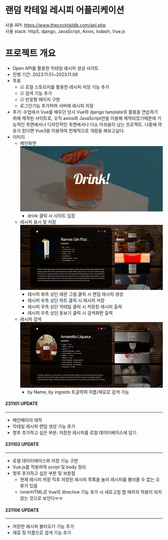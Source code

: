 # 랜덤 칵테일 레시피 어플리케이션

사용 API: https://www.thecocktaildb.com/api.php <br>
사용 stack: http5, django, JavaScript, Axios, lodash, Vue.js <br>

# 프로젝트 개요 
- Open API를 활용한 칵테일 레시피 생성 사이트
- 진행 기간: 2023.11.01~2023.11.06
- 목표
  - ☑ 로컬 스토리지를 활용한 레시피 저장 기능 추가
  - ☑ 검색 기능 추가
  - ☑ 반응형 페이지 구현
  - 로그인기능 추가하여 서버에 레시피 저장
- 후기: 수업에서 Vue를 배우던 당시 Vue와 django tamplate의 활용을 연습하기 위해 제작된 사이트로, 오직 axios와 JavaScript만을 이용해 제작되었기때문에 기능적인 측면에서나 디자인적인 측면에서나 다소 아쉬움이 남는 프로젝트. 나중에 여유가 된다면 Vue3을 이용하여 전체적으로 개량을 해보고싶다.
- 이미지
  - 메인화면
  ![img](README.assets/main.png)
    - drink 클릭 시 사이트 입장
  - 레시피 표시 및 저장
  ![img](README.assets/recipe.png)
    - 레시피 좌측 상단 레몬 그림 클릭 시 랜덤 레시피 생성
    - 레시피 우측 상단 하트 클릭 시 레시피 저장
    - 레시피 우측 상단 칵테일 클릭 시 저장된 레시피 출력
    - 레시피 우측 상단 돋보기 클릭 시 검색화면 출력
  - 레시피 검색
  ![img](README.assets/search.png)
    - by Name, by ingreds 토글하여 이름/재료로 검색 가능


#### 231101 UPDATE
---
- 메인페이지 제작
- 칵테일 레시피 랜덤 생성 기능 추가
- 향후 추가하고 싶은 부분: 저장한 레시피를 로컬 데이터베이스에 담기


#### 231102 UPDATE
---
- 로컬 데이터베이스와 저장 기능 구현
- Vue.js를 적용하여 script 및 body 정리
- 향후 추가하고 싶은 부분 및 보완점 <br>
  - 현재 레시피 저장 직후 저장된 레시피 목록을 눌러 레시피를 불러올 수 없는 오류가 있음
  - innerHTML로 Vue의 directive 기능 추가 시 새로고침 할 때까지 적용이 되지 않는 것으로 보인다ㅠㅠ
  

#### 231106 UPDATE
---
- 저장한 레시피 불러오기 기능 추가
- 재료 및 이름으로 검색 기능 추가
